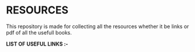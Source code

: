 # RESOURCES
This repository is made for collecting all the resources whether it be links or pdf of all the usefull books.

**LIST OF USEFUL LINKS :-**
